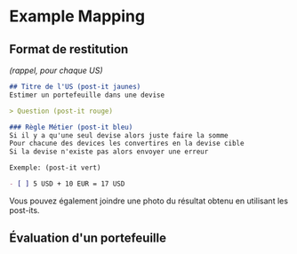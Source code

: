 # Example Mapping

## Format de restitution
*(rappel, pour chaque US)*

```markdown
## Titre de l'US (post-it jaunes)
Estimer un portefeuille dans une devise

> Question (post-it rouge)

### Règle Métier (post-it bleu)
Si il y a qu'une seul devise alors juste faire la somme
Pour chacune des devices les convertires en la devise cible
Si la devise n'existe pas alors envoyer une erreur

Exemple: (post-it vert)

- [ ] 5 USD + 10 EUR = 17 USD
```

Vous pouvez également joindre une photo du résultat obtenu en utilisant les post-its.

## Évaluation d'un portefeuille




